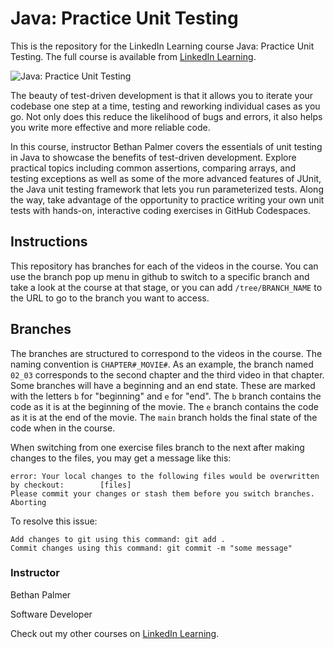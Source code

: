# Java: Practice Unit Testing
This is the repository for the LinkedIn Learning course Java: Practice Unit Testing. The full course is available from [LinkedIn Learning][lil-course-url].

![Java: Practice Unit Testing][lil-thumbnail-url] 

The beauty of test-driven development is that it allows you to iterate your codebase one step at a time, testing and reworking individual cases as you go. Not only does this reduce the likelihood of bugs and errors, it also helps you write more effective and more reliable code.

In this course, instructor Bethan Palmer covers the essentials of unit testing in Java to showcase the benefits of test-driven development. Explore practical topics including common assertions, comparing arrays, and testing exceptions as well as some of the more advanced features of JUnit, the Java unit testing framework that lets you run parameterized tests. Along the way, take advantage of the opportunity to practice writing your own unit tests with hands-on, interactive coding exercises in GitHub Codespaces.



## Instructions
This repository has branches for each of the videos in the course. You can use the branch pop up menu in github to switch to a specific branch and take a look at the course at that stage, or you can add `/tree/BRANCH_NAME` to the URL to go to the branch you want to access.

## Branches
The branches are structured to correspond to the videos in the course. The naming convention is `CHAPTER#_MOVIE#`. As an example, the branch named `02_03` corresponds to the second chapter and the third video in that chapter. 
Some branches will have a beginning and an end state. These are marked with the letters `b` for "beginning" and `e` for "end". The `b` branch contains the code as it is at the beginning of the movie. The `e` branch contains the code as it is at the end of the movie. The `main` branch holds the final state of the code when in the course.

When switching from one exercise files branch to the next after making changes to the files, you may get a message like this:

    error: Your local changes to the following files would be overwritten by checkout:        [files]
    Please commit your changes or stash them before you switch branches.
    Aborting

To resolve this issue:
	
    Add changes to git using this command: git add .
	Commit changes using this command: git commit -m "some message"


### Instructor

Bethan Palmer 
                            
Software Developer

                            

Check out my other courses on [LinkedIn Learning](https://www.linkedin.com/learning/instructors/bethan-palmer).

[lil-course-url]: https://www.linkedin.com/learning/java-practice-unit-testing?dApp=59033956&leis=LAA
[lil-thumbnail-url]: https://media.licdn.com/dms/image/D560DAQG64CVbQvghgw/learning-public-crop_288_512/0/1682710101423?e=2147483647&v=beta&t=T9hyFxJmfPX1w1oqV7Nyy-ph9XukOqwycWKoB1TZRR8
